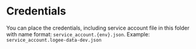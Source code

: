 # Credentials

You can place the credentials, including service account file in this folder with name format: `service_account.{env}.json`.
Example: `service_account.logee-data-dev.json`
